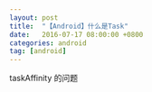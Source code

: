 ```yaml
---
layout: post
title:  "【Android】什么是Task"
date:   2016-07-17 08:00:00 +0800
categories: android
tag: [android]
---
```


taskAffinity 的问题


